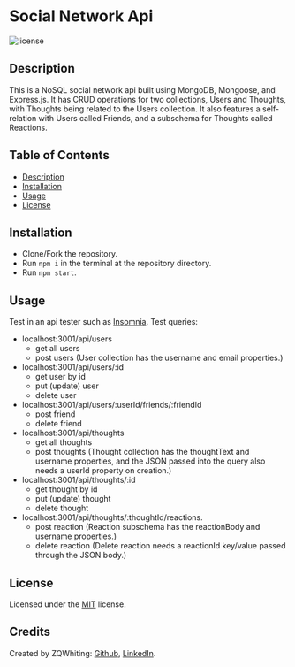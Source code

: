 # Social Network Api
![license](https://img.shields.io/badge/License-MIT-blue)

<a name='description'></a>
## Description
This is a NoSQL social network api built using MongoDB, Mongoose, and Express.js. It has CRUD operations for two collections, Users and Thoughts, with Thoughts being related to the Users collection. It also features a self-relation with Users called Friends, and a subschema for Thoughts called Reactions.

## Table of Contents
* [Description](#Description)
* [Installation](#Installation)
* [Usage](#Usage)
* [License](#License)

<a name='installation'></a>
## Installation
* Clone/Fork the repository. 
 * Run `npm i` in the terminal at the repository directory. 
 * Run `npm start`.

<a name='usage'></a>
## Usage
Test in an api tester such as [Insomnia](https://insomnia.rest). 
 Test queries: 
 * localhost:3001/api/users
     - get all users
     - post users (User collection has the username and email properties.)
 * localhost:3001/api/users/:id
     - get user by id
     - put (update) user
     - delete user
 * localhost:3001/api/users/:userId/friends/:friendId
     - post friend
     - delete friend
 * localhost:3001/api/thoughts
     - get all thoughts
     - post thoughts (Thought collection has the thoughtText and username properties, and the JSON passed into the query also needs a userId property on creation.)
 * localhost:3001/api/thoughts/:id
     - get thought by id
     - put (update) thought
     - delete thought
 * localhost:3001/api/thoughts/:thoughtId/reactions.
     - post reaction (Reaction subschema has the reactionBody and username properties.)
     - delete reaction (Delete reaction needs a reactionId key/value passed through the JSON body.)
 
<a name='license'></a>
## License
Licensed under the [MIT](./LICENSE.txt) license.

<a name='creadits'></a>
## Credits
Created by ZQWhiting:
[Github](https://github.com/ZQWhiting),
[LinkedIn](https://www.linkedin.com/in/zqwhiting).
